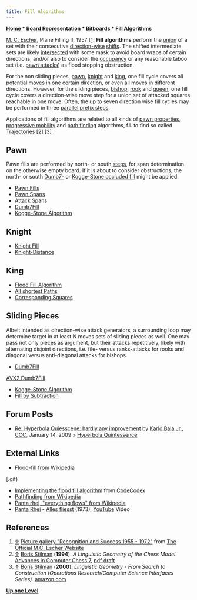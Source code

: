 ```yaml
---
title: Fill Algorithms
---
```

**[Home](Home "Home") * [Board Representation](Board_Representation "Board Representation") * [Bitboards](Bitboards "Bitboards") * Fill Algorithms**

[](http://www.mcescher.com/Gallery/recogn-bmp/LW422.jpg) [M. C. Escher](Category:M._C._Escher "Category:M. C. Escher"), Plane Filling II, 1957 <a id="cite-note-1" href="#cite-ref-1">[1]</a>
**Fill algorithms** perform the [union](General_Setwise_Operations#Union "General Setwise Operations") of a set with their consecutive [direction-wise](Direction "Direction") [shifts](General_Setwise_Operations#ShiftingBitboards "General Setwise Operations"). The shifted intermediate sets are likely [intersected](General_Setwise_Operations#Intersection "General Setwise Operations") with some mask to avoid board wraps of certain directions, and/or also to consider the [occupancy](Occupancy "Occupancy") or any reasonable taboo set (i.e. [pawn attacks](</Pawn_Attacks_(Bitboards)> "Pawn Attacks (Bitboards)")) as flood stopping obstruction.

For the non sliding pieces, [pawn](Pawn "Pawn"), [knight](Knight "Knight") and [king](King "King"), one fill cycle covers all potential [moves](Moves "Moves") in one certain direction, or even all moves in different directions. However, for the sliding pieces, [bishop](Bishop "Bishop"), [rook](Rook "Rook") and [queen](Queen "Queen"), one fill cycle covers a direction-wise move step for a union set of attacked squares reachable in one move. Often, the up to seven direction wise fill cycles may be performed in three [parallel prefix steps](Parallel_Prefix_Algorithms "Parallel Prefix Algorithms").

Applications of fill algorithms are related to all kinds of [pawn properties](Pawn_Pattern_and_Properties "Pawn Pattern and Properties"), [progressive mobility](Mobility#ProgressiveMobility "Mobility") and [path finding](All_Shortest_Paths "All Shortest Paths") algorithms, f.i. to find so called [Trajectories](Trajectory "Trajectory") <a id="cite-note-2" href="#cite-ref-2">[2]</a> <a id="cite-note-3" href="#cite-ref-3">[3]</a> .

## Pawn

Pawn fills are performed by north- or south [steps](General_Setwise_Operations#OneStepOnly "General Setwise Operations"), for span determination on the otherwise empty board. If it is about to consider obstructions, the north- or south [Dumb7-](Dumb7Fill#OccludedFill "Dumb7Fill") or [Kogge-Stone occluded fill](Kogge-Stone_Algorithm#OccludedFill "Kogge-Stone Algorithm") might be applied.

- [Pawn Fills](Pawn_Fills "Pawn Fills")
- [Pawn Spans](Pawn_Spans "Pawn Spans")
- [Attack Spans](Attack_Spans "Attack Spans")
- [Dumb7Fill](Dumb7Fill#OccludedFill "Dumb7Fill")
- [Kogge-Stone Algorithm](Kogge-Stone_Algorithm#OccludedFill "Kogge-Stone Algorithm")

## Knight

- [Knight Fill](Knight_Pattern#KnightFill "Knight Pattern")
- [Knight-Distance](Knight-Distance "Knight-Distance")

## King

- [Flood Fill Algorithm](King_Pattern#FloodFillAlgorithms "King Pattern")
- [All shortest Paths](All_Shortest_Paths "All Shortest Paths")
- [Corresponding Squares](Corresponding_Squares "Corresponding Squares")

## Sliding Pieces

Albeit intended as direction-wise attack generators, a surrounding loop may determine target in at least N moves sets of sliding pieces as well. One may pass not only pieces as argument, but their attacks repetitively, likely with alternating disjoint directions, i.e. file- versus ranks-attacks for rooks and diagonal versus anti-diagonal attacks for bishops.

- [Dumb7Fill](Dumb7Fill "Dumb7Fill")

[AVX2 Dumb7Fill](AVX2#Dumb7Fill "AVX2")

- [Kogge-Stone Algorithm](Kogge-Stone_Algorithm "Kogge-Stone Algorithm")
- [Fill by Subtraction](Fill_by_Subtraction "Fill by Subtraction")

## Forum Posts

- [Re: Hyperbola Quiesscene: hardly any improvement](http://www.talkchess.com/forum/viewtopic.php?start=0&t=25979&start=10) by [Karlo Bala Jr.](Karlo_Balla "Karlo Balla"), [CCC](CCC "CCC"), January 14, 2009 » [Hyperbola Quintessence](Hyperbola_Quintessence "Hyperbola Quintessence")

## External Links

- [Flood-fill from Wikipedia](https://en.wikipedia.org/wiki/Flood_fill)

\[.gif)

- [Implementing the flood fill algorithm](http://www.codecodex.com/wiki/index.php?title=Implementing_the_flood_fill_algorithm) from [CodeCodex](http://www.codecodex.com/wiki/Home)
- [Pathfinding from Wikipedia](https://en.wikipedia.org/wiki/Pathfinding)
- [Panta rhei, "everything flows" from Wikipedia](https://en.wikipedia.org/wiki/Heraclitus#Panta_rhei.2C_.22everything_flows.22)
- [Panta Rhei](Category:Panta_Rhei "Category:Panta Rhei") - [Alles fliesst](http://de.wikipedia.org/wiki/Panta_rhei) (1973), [YouTube](https://en.wikipedia.org/wiki/YouTube) Video

## References

1. <a id="cite-ref-1" href="#cite-note-1">↑</a> [Picture gallery "Recognition and Success 1955 - 1972"](http://www.mcescher.com/Gallery/gallery-recogn.htm)  from [The Official M.C. Escher Website](http://www.mcescher.com/)
1. <a id="cite-ref-2" href="#cite-note-2">↑</a> [Boris Stilman](Boris_Stilman "Boris Stilman") (**1994**). *A Linguistic Geometry of the Chess Model*. [Advances in Computer Chess 7](Advances_in_Computer_Chess_7 "Advances in Computer Chess 7"), [pdf draft](http://www.stilman-strategies.com/bstilman/boris_papers/Jour94_CHESS7.pdf)
1. <a id="cite-ref-3" href="#cite-note-3">↑</a> [Boris Stilman](Boris_Stilman "Boris Stilman") (**2000**). *Linguistic Geometry - From Search to Construction (Operations Research/Computer Science Interfaces Series)*. [amazon.com](http://www.amazon.com/Linguistic-Geometry-Construction-Operations-Interfaces/dp/0792377389/ref=sr_1_1?ie=UTF8&s=books&qid=1257674191&sr=1-1)

**[Up one Level](Bitboards "Bitboards")**


